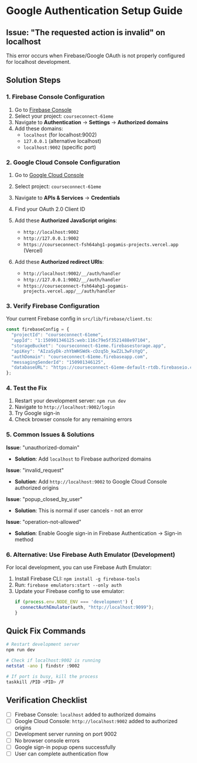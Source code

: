 # Google Authentication Setup Guide

## Issue: "The requested action is invalid" on localhost

This error occurs when Firebase/Google OAuth is not properly configured for localhost development.

## Solution Steps

### 1. Firebase Console Configuration

1. Go to [Firebase Console](https://console.firebase.google.com/)
2. Select your project: `courseconnect-61eme`
3. Navigate to **Authentication** → **Settings** → **Authorized domains**
4. Add these domains:
   - `localhost` (for localhost:9002)
   - `127.0.0.1` (alternative localhost)
   - `localhost:9002` (specific port)

### 2. Google Cloud Console Configuration

1. Go to [Google Cloud Console](https://console.cloud.google.com/)
2. Select project: `courseconnect-61eme`
3. Navigate to **APIs & Services** → **Credentials**
4. Find your OAuth 2.0 Client ID
5. Add these **Authorized JavaScript origins**:
   - `http://localhost:9002`
   - `http://127.0.0.1:9002`
   - `https://courseconnect-fsh64ahg1-pogamis-projects.vercel.app` (Vercel)

6. Add these **Authorized redirect URIs**:
   - `http://localhost:9002/__/auth/handler`
   - `http://127.0.0.1:9002/__/auth/handler`
   - `https://courseconnect-fsh64ahg1-pogamis-projects.vercel.app/__/auth/handler`

### 3. Verify Firebase Configuration

Your current Firebase config in `src/lib/firebase/client.ts`:
```typescript
const firebaseConfig = {
  "projectId": "courseconnect-61eme",
  "appId": "1:150901346125:web:116c79e5f3521488e97104",
  "storageBucket": "courseconnect-61eme.firebasestorage.app",
  "apiKey": "AIzaSyDk-zhYbWHSWdk-cDzq5b_kwZ2L3wFsYgQ",
  "authDomain": "courseconnect-61eme.firebaseapp.com",
  "messagingSenderId": "150901346125",
  "databaseURL": "https://courseconnect-61eme-default-rtdb.firebaseio.com"
};
```

### 4. Test the Fix

1. Restart your development server: `npm run dev`
2. Navigate to `http://localhost:9002/login`
3. Try Google sign-in
4. Check browser console for any remaining errors

### 5. Common Issues & Solutions

**Issue**: "unauthorized-domain"
- **Solution**: Add `localhost` to Firebase authorized domains

**Issue**: "invalid_request" 
- **Solution**: Add `http://localhost:9002` to Google Cloud Console authorized origins

**Issue**: "popup_closed_by_user"
- **Solution**: This is normal if user cancels - not an error

**Issue**: "operation-not-allowed"
- **Solution**: Enable Google sign-in in Firebase Authentication → Sign-in method

### 6. Alternative: Use Firebase Auth Emulator (Development)

For local development, you can use Firebase Auth Emulator:

1. Install Firebase CLI: `npm install -g firebase-tools`
2. Run: `firebase emulators:start --only auth`
3. Update your Firebase config to use emulator:
   ```typescript
   if (process.env.NODE_ENV === 'development') {
     connectAuthEmulator(auth, "http://localhost:9099");
   }
   ```

## Quick Fix Commands

```bash
# Restart development server
npm run dev

# Check if localhost:9002 is running
netstat -ano | findstr :9002

# If port is busy, kill the process
taskkill /PID <PID> /F
```

## Verification Checklist

- [ ] Firebase Console: `localhost` added to authorized domains
- [ ] Google Cloud Console: `http://localhost:9002` added to authorized origins
- [ ] Development server running on port 9002
- [ ] No browser console errors
- [ ] Google sign-in popup opens successfully
- [ ] User can complete authentication flow
